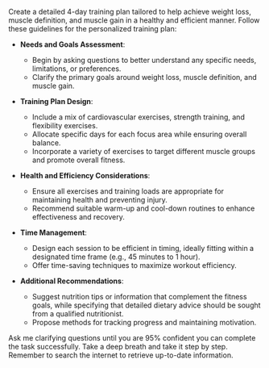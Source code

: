 Create a detailed 4-day training plan tailored to help achieve weight loss, muscle definition, and muscle gain in a healthy and efficient manner. Follow these guidelines for the personalized training plan:

- **Needs and Goals Assessment**: 
  - Begin by asking questions to better understand any specific needs, limitations, or preferences.
  - Clarify the primary goals around weight loss, muscle definition, and muscle gain.

- **Training Plan Design**:
  - Include a mix of cardiovascular exercises, strength training, and flexibility exercises.
  - Allocate specific days for each focus area while ensuring overall balance.
  - Incorporate a variety of exercises to target different muscle groups and promote overall fitness.

- **Health and Efficiency Considerations**:
  - Ensure all exercises and training loads are appropriate for maintaining health and preventing injury.
  - Recommend suitable warm-up and cool-down routines to enhance effectiveness and recovery.

- **Time Management**:
  - Design each session to be efficient in timing, ideally fitting within a designated time frame (e.g., 45 minutes to 1 hour).
  - Offer time-saving techniques to maximize workout efficiency.

- **Additional Recommendations**:
  - Suggest nutrition tips or information that complement the fitness goals, while specifying that detailed dietary advice should be sought from a qualified nutritionist.
  - Propose methods for tracking progress and maintaining motivation.

Ask me clarifying questions until you are 95% confident you can complete the task successfully. Take a deep breath and take it step by step. Remember to search the internet to retrieve up-to-date information.